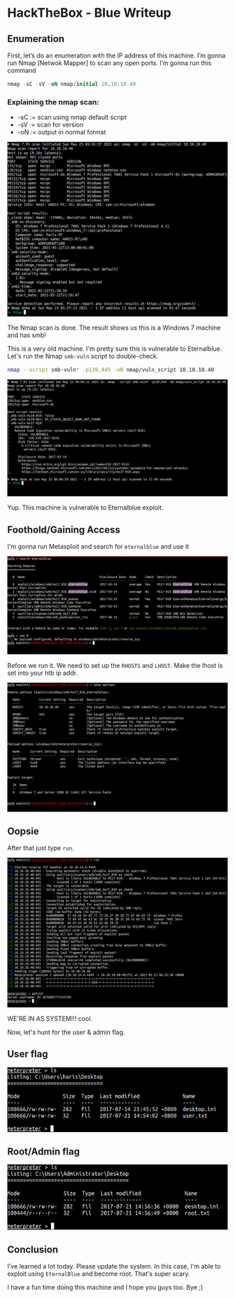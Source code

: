 # HackTheBox - Blue Writeup


## Enumeration

First, let’s do an enumeration with the IP address of this machine. I’m gonna run Nmap [Netwok Mapper] to scan any open ports. I’m gonna run this command

```sql
nmap -sC -sV -oN nmap/initial 10.10.10.40
```
### Explaining the nmap scan:
* -sC	:= scan using nmap default script
* -sV	:= scan for version
* -oN := output in normal format

![nmap initial scan](2.png "nmap initial scan")

The Nmap scan is done. The result shows us this is a Windows 7 machine and has smb!

This is a very old machine. I'm pretty sure this is vulnerable to Eternalblue. Let's run the Nmap `smb-vuln` script to double-check.

```bash
nmap --script smb-vuln* -p139,445 -oN nmap/vuln_script 10.10.10.40
```

![NSE check vulnerable to Eternalblue](3.png "NSE check vulnerable to Eternalblue")

Yup. This machine is vulnerable to Eternalblue exploit.

## Foothold/Gaining Access

I'm gonna run Metasploit and search for `eternalblue` and use it

![search Eternalblue exploit](4.png "search Eternalblue exploit")

Before we run it. We need to set up the `RHOSTS` and `LHOST`. Make the lhost is set into your htb ip addr.

![setup listener ip and port](5.png "setup listener ip and port")

## Oopsie

After that just type `run`.

![execute the exploit](6.png "execute the exploit")

WE'RE IN AS SYSTEM!!! cool.

Now, let's hunt for the user & admin flag.

## User flag

![user flag](7.png "user flag")

## Root/Admin flag

![root flag](8.png "root flag")

## Conclusion

I’ve learned a lot today. Please update the system. In this case, I'm able to exploit using `EternalBlue` and become root. That's super scary.

I have a fun time doing this machine and I hope you guys too. Bye ;)
